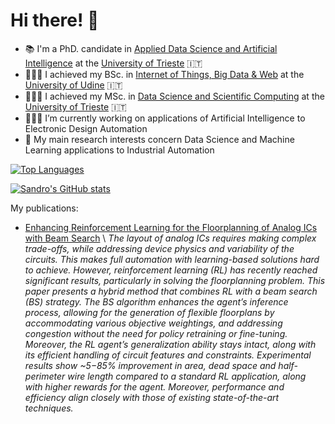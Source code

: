 # Hi there! 👋

- 📚 I'm a PhD. candidate in [Applied Data Science and Artificial Intelligence](https://phd.units.it/en/dot21l8ayp) at the [University of Trieste](https://portale.units.it/it) 🇮🇹
- 👨🏽‍🏫 I achieved my BSc. in [Internet of Things, Big Data & Web](https://www.uniud.it/it/didattica/corsi/area-scientifica/scienze-matematiche-informatiche-multimediali-fisiche/laurea/internet-of-things-big-data-web/corso/internet-of-things-big-data-web) at the [University of Udine](https://www.uniud.it/it) 🇮🇹
- 👨🏽‍🎓 I achieved my MSc. in [Data Science and Scientific Computing](https://dssc.units.it/) at the [University of Trieste](https://portale.units.it/it) 🇮🇹
- 👨🏽‍💻 I’m currently working on applications of Artificial Intelligence to Electronic Design Automation
- 🔭 My main research interests concern Data Science and Machine Learning applications to Industrial Automation

[![Top Languages](https://github-readme-stats-sigma-five.vercel.app/api/top-langs/?username=5JDR&layout=compact&show_icons=true&theme=dracula&exclude_lang=html)](https://github.com/5JDR/github-readme-stats)


[![Sandro's GitHub stats](https://github-readme-stats-sigma-five.vercel.app/api?username=5JDR&layout=compact&show_icons=true&theme=dracula&hide=issues)](https://github.com/5JDR/github-readme-stats)

My publications:
- [Enhancing Reinforcement Learning for the Floorplanning of Analog ICs with Beam Search](https://ieeexplore.ieee.org/document/11092015) \\
  _The layout of analog ICs requires making complex trade-offs, while addressing device physics and variability of the circuits. This makes full automation with learning-based solutions hard to achieve. However, reinforcement learning (RL) has recently reached significant results, particularly in solving the floorplanning problem. This paper presents a hybrid method that combines RL with a beam search (BS) strategy. The BS algorithm enhances the agent’s inference process, allowing for the generation of flexible floorplans by accommodating various objective weightings, and addressing congestion without the need for policy retraining or fine-tuning. Moreover, the RL agent’s generalization ability stays intact, along with its efficient handling of circuit features and constraints. Experimental results show ~5−85% improvement in area, dead space and half-perimeter wire length compared to a standard RL application, along with higher rewards for the agent. Moreover, performance and efficiency align closely with those of existing state-of-the-art techniques._
